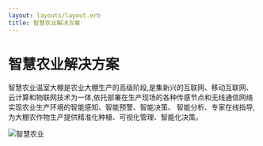 ```yaml
---
layout: layouts/layout.erb
title: 智慧农业解决方案
---
```

# 智慧农业解决方案

智慧农业温室大棚是农业大棚生产的高级阶段,是集新兴的互联网、移动互联网、云计算和物联网技术为一体,依托部署在生产现场的各种传感节点和无线通信网络实现农业生产环境的智能感知、智能预警、智能决策、 智能分析、专家在线指导,为大棚农作物生产提供精准化种植、可视化管理、智能化决策。

![智慧农业](smart_griculture.jpg)



